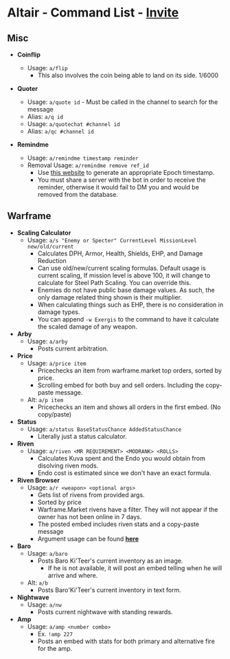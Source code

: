 
# Altair - Command List - [Invite](https://discord.com/oauth2/authorize?client_id=522879744786563075&permissions=0&scope=bot)
## Misc
- **Coinflip**
	- Usage: `a/flip`
		- This also involves the coin being able to land on its side. 1/6000
- **Quoter**
	- Usage: `a/quote id` - Must be called in the channel to search for the message
	- Alias: `a/q id`
	- Usage: `a/quotechat #channel id`
	- Alias: `a/qc #channel id`

- **Remindme**
	- Usage: `a/remindme timestamp reminder`
	- Removal Usage: `a/remindme remove ref_id`
		- Use [this website](https://www.epochconverter.com/) to generate an appropriate Epoch timestamp.
		- You must share a server with the bot in order to receive the reminder, otherwise it would fail to DM you and would be removed from the database.

## Warframe
- **Scaling Calculator**  
	 - Usage: `a/s "Enemy or Specter" CurrentLevel MissionLevel new/old/current`
		 - Calculates DPH, Armor, Health, Shields, EHP, and Damage Reduction
		 - Can use old/new/current scaling formulas. Default usage is current scaling, If mission level is above 100, it will change to calculate for Steel Path Scaling. You can override this.
		 - Enemies do not have public base damage values. As such, the only damage related thing shown is their multiplier.
		 - When calculating things such as EHP, there is no consideration in damage types. 
		 - You can append `-w Exergis` to the command to have it calculate the scaled damage of any weapon.
- **Arby**
	- Usage: `a/arby`
		- Posts current arbitration.
- **Price**
	- Usage: `a/price item`
		- Pricechecks an item from warframe.market top orders, sorted by price.
		- Scrolling embed for both buy and sell orders. Including the copy-paste message.
	- Alt: `a/p item`
		- Pricechecks an item and shows all orders in the first embed. (No copy/paste)
- **Status**
	- Usage: `a/status BaseStatusChance AddedStatusChance`
		- Literally just a status calculator.
- **Riven**
	- Usage: `a/riven <MR REQUIREMENT> <MODRANK> <ROLLS>`
		- Calculates Kuva spent and the Endo you would obtain from disolving riven mods.
		- Endo cost is estimated since we don't have an exact formula.
- **Riven Browser**
	- Usage: `a/r <weapon> <optional args>`
		- Gets list of rivens from provided args.
		- Sorted by price
		- Warframe.Market rivens have a filter. They will not appear if the owner has not been online in 7 days.
		- The posted embed includes riven stats and a copy-paste message
		- Argument usage can be found [**here**](https://github.com/empdarkness/altair/blob/master/rm.md)
- **Baro**
	- Usage: `a/baro`
		- Posts Baro Ki'Teer's current inventory as an image.
			- If he is not available, it will post an embed telling when he will arrive and where.
	- Alt: `a/b`
		- Posts Baro'Ki'Teer's current inventory in text form.
- **Nightwave**
	- Usage: `a/nw`
		- Posts current nightwave with standing rewards.
- **Amp**
	- Usage: `a/amp <number combo>`
		- Ex. `!amp 227`
		- Posts an embed with stats for both primary and alternative fire for the amp.


